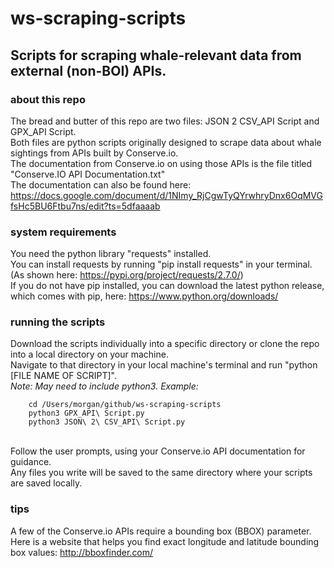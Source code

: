 # ws-scraping-scripts
## Scripts for scraping whale-relevant data from external (non-BOI) APIs. 

### about this repo
The bread and butter of this repo are two files: JSON 2 CSV_API Script and GPX_API Script. 
<br/>Both files are python scripts originally designed to scrape data about whale sightings from APIs built by Conserve.io. <br/>The documentation from Conserve.io on using those APIs is the file titled "Conserve.IO API Documentation.txt" 
<br/> The documentation can also be found here: 
<br/>https://docs.google.com/document/d/1NImy_RjCgwTyQYrwhryDnx6OqMVGfsHc5BU6Ftbu7ns/edit?ts=5dfaaaab


### system requirements
You need the python library "requests" installed. 
<br/>You can install requests by running "pip install requests" in your terminal. 
<br/>(As shown here: https://pypi.org/project/requests/2.7.0/)
<br/>If you do not have pip installed, you can download the latest python release, which comes with pip, here:
https://www.python.org/downloads/

### running the scripts 
Download the scripts individually into a specific directory or clone the repo into a local directory on your machine. 
<br/>Navigate to that directory in your local machine's terminal and run "python [FILE NAME OF SCRIPT]".
<br/>*Note: May need to include python3. Example:*
<br/>
```
    cd /Users/morgan/github/ws-scraping-scripts
    python3 GPX_API\ Script.py
    python3 JSON\ 2\ CSV_API\ Script.py
```
<br/>Follow the user prompts, using your Conserve.io API documentation for guidance. 
<br/>Any files you write will be saved to the same directory where your scripts are saved locally. 

### tips
A few of the Conserve.io APIs require a bounding box (BBOX) parameter. 
<br/>Here is a website that helps you find exact longitude and latitude bounding box values: http://bboxfinder.com/
